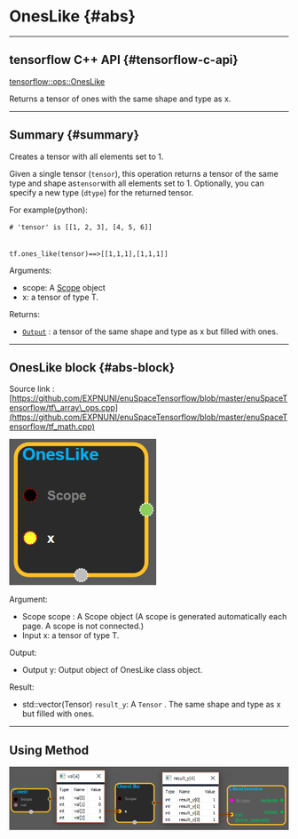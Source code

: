 # OnesLike {#abs}

---

## tensorflow C++ API {#tensorflow-c-api}

[tensorflow::ops::OnesLike](https://www.tensorflow.org/api_docs/cc/class/tensorflow/ops/ones-like.html)

Returns a tensor of ones with the same shape and type as x.

---

## Summary {#summary}

Creates a tensor with all elements set to 1.

Given a single tensor \(`tensor`\), this operation returns a tensor of the same type and shape as`tensor`with all elements set to 1. Optionally, you can specify a new type \(`dtype`\) for the returned tensor.

For example\(python\):

```
# 'tensor' is [[1, 2, 3], [4, 5, 6]]


tf.ones_like(tensor)==>[[1,1,1],[1,1,1]]
```

Arguments:

* scope: A [Scope](https://www.tensorflow.org/api_docs/cc/class/tensorflow/scope.html#classtensorflow_1_1_scope) object
* x: a tensor of type T.

Returns:

* [`Output`](https://www.tensorflow.org/api_docs/cc/class/tensorflow/output.html#classtensorflow_1_1_output) : a tensor of the same shape and type as x but filled with ones.

---

## OnesLike block {#abs-block}

Source link :[https://github.com/EXPNUNI/enuSpaceTensorflow/blob/master/enuSpaceTensorflow/tf\_array\_ops.cpp](https://github.com/EXPNUNI/enuSpaceTensorflow/blob/master/enuSpaceTensorflow/tf_math.cpp)

![](/assets/array_ops/oneslike1.png)

Argument:

* Scope scope : A Scope object \(A scope is generated automatically each page. A scope is not connected.\)
* Input x: a tensor of type T.

Output:

* Output y: Output object of OnesLike class object.

Result:

* std::vector\(Tensor\) `result_y`: A `Tensor` . The same shape and type as x but filled with ones.

---

## Using Method

![](/assets/array_ops/oneslike2.png)

